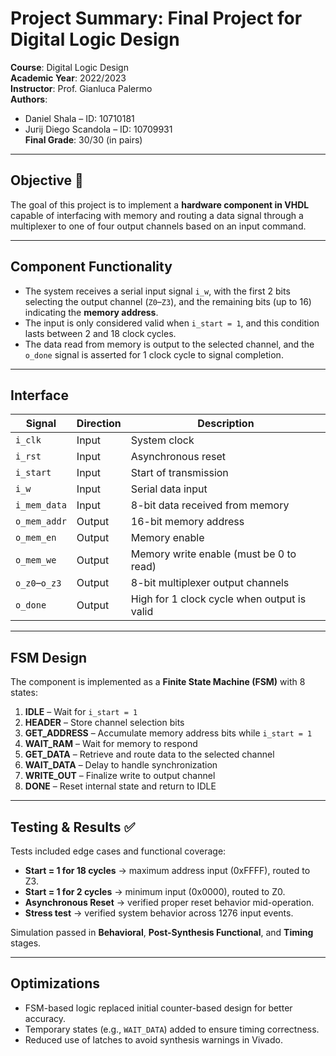 
# Project Summary: Final Project for Digital Logic Design

**Course**: Digital Logic Design  
**Academic Year**: 2022/2023  
**Instructor**: Prof. Gianluca Palermo  
**Authors**:  
- Daniel Shala – ID: 10710181  
- Jurij Diego Scandola – ID: 10709931  
**Final Grade**: 30/30 (in pairs)

---

## Objective 🎯 

The goal of this project is to implement a **hardware component in VHDL** capable of interfacing with memory and routing a data signal through a multiplexer to one of four output channels based on an input command.

---

## Component Functionality

- The system receives a serial input signal `i_w`, with the first 2 bits selecting the output channel (`Z0`–`Z3`), and the remaining bits (up to 16) indicating the **memory address**.
- The input is only considered valid when `i_start = 1`, and this condition lasts between 2 and 18 clock cycles.
- The data read from memory is output to the selected channel, and the `o_done` signal is asserted for 1 clock cycle to signal completion.

---

## Interface

| Signal       | Direction | Description                                 |
|--------------|-----------|---------------------------------------------|
| `i_clk`      | Input     | System clock                                |
| `i_rst`      | Input     | Asynchronous reset                          |
| `i_start`    | Input     | Start of transmission                       |
| `i_w`        | Input     | Serial data input                           |
| `i_mem_data` | Input     | 8-bit data received from memory             |
| `o_mem_addr` | Output    | 16-bit memory address                       |
| `o_mem_en`   | Output    | Memory enable                               |
| `o_mem_we`   | Output    | Memory write enable (must be 0 to read)     |
| `o_z0`–`o_z3`| Output    | 8-bit multiplexer output channels           |
| `o_done`     | Output    | High for 1 clock cycle when output is valid |

---

## FSM Design

The component is implemented as a **Finite State Machine (FSM)** with 8 states:

1. **IDLE** – Wait for `i_start = 1`
2. **HEADER** – Store channel selection bits
3. **GET_ADDRESS** – Accumulate memory address bits while `i_start = 1`
4. **WAIT_RAM** – Wait for memory to respond
5. **GET_DATA** – Retrieve and route data to the selected channel
6. **WAIT_DATA** – Delay to handle synchronization
7. **WRITE_OUT** – Finalize write to output channel
8. **DONE** – Reset internal state and return to IDLE

---

## Testing & Results ✅ 

Tests included edge cases and functional coverage:

- **Start = 1 for 18 cycles** → maximum address input (0xFFFF), routed to Z3.
- **Start = 1 for 2 cycles** → minimum input (0x0000), routed to Z0.
- **Asynchronous Reset** → verified proper reset behavior mid-operation.
- **Stress test** → verified system behavior across 1276 input events.

Simulation passed in **Behavioral**, **Post-Synthesis Functional**, and **Timing** stages.

---

## Optimizations

- FSM-based logic replaced initial counter-based design for better accuracy.
- Temporary states (e.g., `WAIT_DATA`) added to ensure timing correctness.
- Reduced use of latches to avoid synthesis warnings in Vivado.
